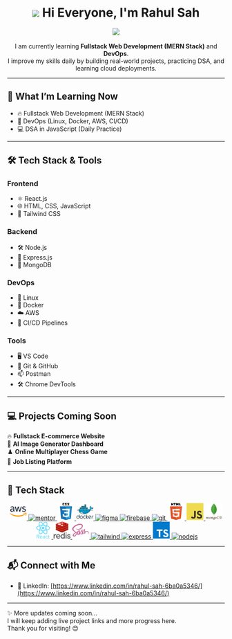 <h1 align="center">
  <img src="https://raw.githubusercontent.com/rahulbanerjee26/githubProfileReadmeGenerator/main/gifs/wave.gif" width="30px"> Hi Everyone, I'm Rahul Sah
</h1>

<p align="center">
  <img src="https://readme-typing-svg.herokuapp.com?font=Fira+Code&weight=500&size=25&pause=1000&color=F7971E&center=true&vCenter=true&width=435&lines=Hi+I'm+Rahul+Sah;Fullstack+Web+Developer;DevOps+Learner;DSA+Practitioner" />
</p>


<p align="center">
I am currently learning <strong>Fullstack Web Development (MERN Stack)</strong> and <strong>DevOps</strong>.<br>
I improve my skills daily by building real-world projects, practicing DSA, and learning cloud deployments.
</p>

---

## 🚀 What I’m Learning Now

- 🔥 Fullstack Web Development (MERN Stack)  
- 🐳 DevOps (Linux, Docker, AWS, CI/CD)  
- 💻 DSA in JavaScript (Daily Practice)

---

## 🛠️ Tech Stack & Tools

### Frontend
- ⚛️ React.js  
- 🌐 HTML, CSS, JavaScript  
- 🎨 Tailwind CSS  

### Backend
- 🛠️ Node.js  
- 🚀 Express.js  
- 🍃 MongoDB  

### DevOps
- 🐧 Linux  
- 🐳 Docker  
- ☁️ AWS  
- 🔁 CI/CD Pipelines  

### Tools
- 🖥️ VS Code  
- 🐙 Git & GitHub  
- 📫 Postman  
- 🛠️ Chrome DevTools  

---

## 💻 Projects Coming Soon

🔥 **Fullstack E-commerce Website**  
🎨 **AI Image Generator Dashboard**  
♟️ **Online Multiplayer Chess Game**  
💼 **Job Listing Platform**

---

## 💾 Tech Stack 

<p align="center">
  <a href="https://aws.amazon.com" target="_blank" rel="noreferrer"> 
    <img src="https://raw.githubusercontent.com/devicons/devicon/master/icons/amazonwebservices/amazonwebservices-original-wordmark.svg" alt="aws" width="40" height="40"/> 
  </a> 
 <a href="#" target="_blank" rel="noreferrer"> 
  <img src="https://img.icons8.com/?size=64&id=ZMc42tPbG32H&format=png" alt="mentor" width="40" height="40"/> 
</a>

  <a href="https://www.w3schools.com/css/" target="_blank" rel="noreferrer"> 
    <img src="https://raw.githubusercontent.com/devicons/devicon/master/icons/css3/css3-original-wordmark.svg" alt="css3" width="40" height="40"/> 
  </a> 
  <a href="https://www.docker.com/" target="_blank" rel="noreferrer"> 
    <img src="https://raw.githubusercontent.com/devicons/devicon/master/icons/docker/docker-original-wordmark.svg" alt="docker" width="40" height="40"/> 
  </a> 
  <a href="https://www.figma.com/" target="_blank" rel="noreferrer"> 
    <img src="https://www.vectorlogo.zone/logos/figma/figma-icon.svg" alt="figma" width="40" height="40"/> 
  </a> 
  <a href="https://firebase.google.com/" target="_blank" rel="noreferrer"> 
    <img src="https://www.vectorlogo.zone/logos/firebase/firebase-icon.svg" alt="firebase" width="40" height="40"/> 
  </a> 
  <a href="https://git-scm.com/" target="_blank" rel="noreferrer"> 
    <img src="https://www.vectorlogo.zone/logos/git-scm/git-scm-icon.svg" alt="git" width="40" height="40"/> 
  </a> 
  <a href="https://www.w3.org/html/" target="_blank" rel="noreferrer"> 
    <img src="https://raw.githubusercontent.com/devicons/devicon/master/icons/html5/html5-original-wordmark.svg" alt="html5" width="40" height="40"/> 
  </a> 
  <a href="https://developer.mozilla.org/en-US/docs/Web/JavaScript" target="_blank" rel="noreferrer"> 
    <img src="https://raw.githubusercontent.com/devicons/devicon/master/icons/javascript/javascript-original.svg" alt="javascript" width="40" height="40"/> 
  </a> 
  <a href="https://www.mongodb.com/" target="_blank" rel="noreferrer"> 
    <img src="https://raw.githubusercontent.com/devicons/devicon/master/icons/mongodb/mongodb-original-wordmark.svg" alt="mongodb" width="40" height="40"/> 
  </a> 
  <a href="https://reactjs.org/" target="_blank" rel="noreferrer"> 
    <img src="https://raw.githubusercontent.com/devicons/devicon/master/icons/react/react-original-wordmark.svg" alt="react" width="40" height="40"/> 
  </a> 
  <a href="https://redis.io" target="_blank" rel="noreferrer"> 
    <img src="https://raw.githubusercontent.com/devicons/devicon/master/icons/redis/redis-original-wordmark.svg" alt="redis" width="40" height="40"/> 
  </a> 
  <a href="https://sass-lang.com" target="_blank" rel="noreferrer"> 
    <img src="https://raw.githubusercontent.com/devicons/devicon/master/icons/sass/sass-original.svg" alt="sass" width="40" height="40"/> 
  </a> 
  <a href="https://tailwindcss.com/" target="_blank" rel="noreferrer"> 
    <img src="https://www.vectorlogo.zone/logos/tailwindcss/tailwindcss-icon.svg" alt="tailwind" width="40" height="40"/> 
  </a>
<a href="https://expressjs.com/" target="_blank" rel="noreferrer"> 
  <img src="https://img.icons8.com/?size=64&id=2ZOaTclOqD4q&format=png" alt="express" width="40" height="40"/> 
</a>



<a href="https://www.typescriptlang.org/" target="_blank" rel="noreferrer"> 
  <img src="https://raw.githubusercontent.com/devicons/devicon/master/icons/typescript/typescript-original.svg" alt="typescript" width="40" height="40"/> 
</a>


<a href="https://nodejs.org/" target="_blank" rel="noreferrer">
  <img src="https://img.icons8.com/?size=48&id=hsPbhkOH4FMe&format=png" alt="nodejs" width="40" height="40"/>
</a>

</p>

---

## 📬 Connect with Me

- 🔗 LinkedIn: [https://www.linkedin.com/in/rahul-sah-6ba0a5346/](https://www.linkedin.com/in/rahul-sah-6ba0a5346/)

---

✨ More updates coming soon…  
I will keep adding live project links and more progress here.  
Thank you for visiting! 😊
